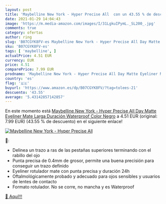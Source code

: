 ```yaml
---
layout: post
title: 'Maybelline New York - Hyper Precise All  con un 43.55 % de descuento'
date: 2021-01-29 14:04:43
image: 'https://m.media-amazon.com/images/I/31LgkuIPymL._SL200_.jpg'
comments: true
category: ofertas
author: ring
slug: 'B07CGYK8FV-es Maybelline New York - Hyper Precise All Day Matte Eyeliner...'
sku: 'B07CGYK8FV-es'
tags: [ 'maybelline', ]
actualPrice: 4.51 EUR
currency: EUR
price: 4.51
comparePrice: 7.99 EUR
prodname: 'Maybelline New York - Hyper Precise All Day Matte Eyeliner Mate  Larga Duración  Waterproof  Color Negro'
country: 'es'
flag: '🇪🇸'
buyurl: 'https://www.amazon.es/dp/B07CGYK8FV/?tag=tolees-21'
descuento: '43.55'
average: '5.43142857142857'
---
```


En este momento está [Maybelline New York - Hyper Precise All Day Matte Eyeliner Mate  Larga Duración  Waterproof  Color Negro](https://www.amazon.es/dp/B07CGYK8FV/?tag=tolees-21) a 4.51 EUR (original: 7.99 EUR) (43.55 %  de descuento) en el siguiente enlace!

[![Maybelline New York - Hyper Precise All ](https://m.media-amazon.com/images/I/31LgkuIPymL._SL200_.jpg)](https://www.amazon.es/dp/B07CGYK8FV/?tag=tolees-21)

🔎:

- Delinea un trazo a ras de las pestañas superiores terminando con el rabillo del ojo
- Punta precisa de 0.4mm de grosor, permite una buena precisión para conseguir un trazo definido
- Eyeliner rotulador mate con punta precisa y duración 24h
- Oftalmológicamente probado y adecuado para ojos sensibles y usuarios de lentes de contacto
- Formato rotulador. No se corre, no mancha y es Waterproof

[🛒 Aquí!!!](https://www.amazon.es/dp/B07CGYK8FV/?tag=tolees-21)

